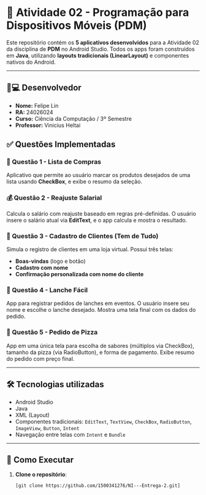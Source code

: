# 📱 Atividade 02 - Programação para Dispositivos Móveis (PDM)

Este repositório contém os **5 aplicativos desenvolvidos** para a Atividade 02 da disciplina de **PDM** no Android Studio. Todos os apps foram construídos em **Java**, utilizando **layouts tradicionais (LinearLayout)** e componentes nativos do Android.

---
## 🧑💻 Desenvolvedor
- **Nome:** Felipe Lin  
- **RA:** 24026024  
- **Curso:** Ciência da Computação / 3º Semestre  
- **Professor:** Vinicius Heltai
  
## ✅ Questões Implementadas

### 🛒 Questão 1 - Lista de Compras
Aplicativo que permite ao usuário marcar os produtos desejados de uma lista usando **CheckBox**, e exibe o resumo da seleção.

### 💰 Questão 2 - Reajuste Salarial
Calcula o salário com reajuste baseado em regras pré-definidas. O usuário insere o salário atual via **EditText**, e o app calcula e mostra o resultado.

### 🧍 Questão 3 - Cadastro de Clientes (Tem de Tudo)
Simula o registro de clientes em uma loja virtual. Possui três telas:
- **Boas-vindas** (logo e botão)
- **Cadastro com nome**
- **Confirmação personalizada com nome do cliente**

### 🍔 Questão 4 - Lanche Fácil
App para registrar pedidos de lanches em eventos. O usuário insere seu nome e escolhe o lanche desejado. Mostra uma tela final com os dados do pedido.

### 🍕 Questão 5 - Pedido de Pizza
App em uma única tela para escolha de sabores (múltiplos via CheckBox), tamanho da pizza (via RadioButton), e forma de pagamento. Exibe resumo do pedido com preço final.

---

## 🛠️ Tecnologias utilizadas

- Android Studio
- Java
- XML (Layout)
- Componentes tradicionais: `EditText`, `TextView`, `CheckBox`, `RadioButton`, `ImageView`, `Button`, `Intent`
- Navegação entre telas com `Intent` e `Bundle`

---
## 🔧 Como Executar
1. **Clone o repositório**:
   ```bash
   [git clone https://github.com/1500341276/NI---Entrega-2.git]


